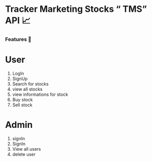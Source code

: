 
# Tracker Marketing Stocks “ TMS” API 📈

### Features 🚀

# User
1. LogIn
2. SignUp
3. Search for stocks
4. view all stocks
5. view informations for stock
6. Buy stock
7. Sell stock

# Admin
1. signIn
2. SignIn
3. View all users
4. delete user

